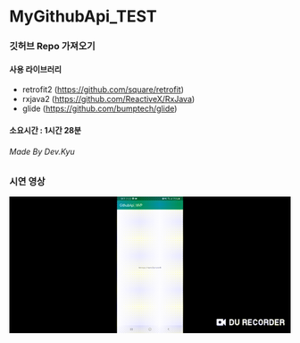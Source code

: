 # MyGithubApi_TEST

### 깃허브 Repo 가져오기  

#### 사용 라이브러리
+ retrofit2 (<https://github.com/square/retrofit>)
+ rxjava2 (<https://github.com/ReactiveX/RxJava>)
+ glide (<https://github.com/bumptech/glide>)



#### 소요시간 : 1시간 28분  
  
    
###### Made By Dev.Kyu  
  
  
  
### 시연 영상
![](TEST.gif)

